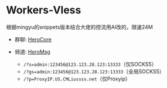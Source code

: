 # Workers-Vless

根据mingyu的snippets版本结合大佬的控流用AI改的，限速24M

* 群聊: [HeroCore](https://t.me/HeroCore)
* 频道: [HeroMsg](https://t.me/HeroMsg)


  * `/?s=admin:123456@123.123.28.123:13333`（仅SOCKS5）
  * `/?gs=admin:123456@123.123.28.123:13333`（全局SOCKS5）
  * `/?p=ProxyIP.US.CMLiussss.net`（仅Proxyip）
